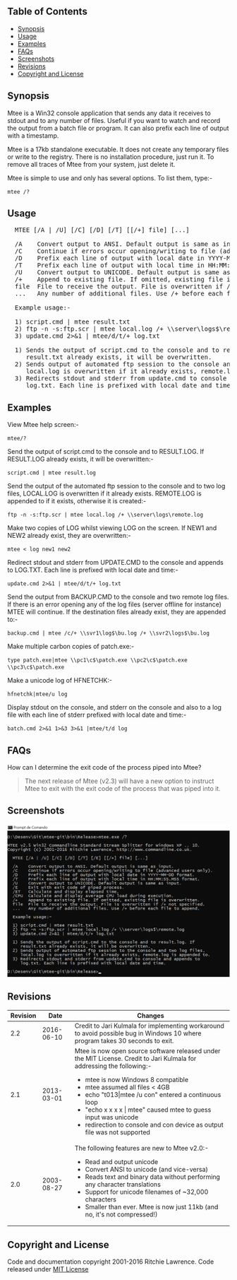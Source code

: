 ## Table of Contents

* [Synopsis](#synopsis)
* [Usage](#usage)
* [Examples](#examples)
* [FAQs](#faqs)
* [Screenshots](#screenshots)
* [Revisions](#revisions)
* [Copyright and License](#copyright-and-license)

## Synopsis<a name="synopsis"></a>

Mtee is a Win32 console application that sends any data it receives to stdout and to any number of files. Useful if you want to watch and record the output from a batch file or program. It can also prefix each line of output with a timestamp.

Mtee is a 17kb standalone executable. It does not create any temporary files or write to the registry. There is no installation procedure, just run it. To remove all traces of Mtee from your system, just delete it.

Mtee is simple to use and only has several options. To list them, type:-

```batch
mtee /?
```

## Usage<a name="usage"></a>

<pre>
  MTEE [/A | /U] [/C] [/D] [/T] [[/+] file] [...]

  /A    Convert output to ANSI. Default output is same as input.
  /C    Continue if errors occur opening/writing to file (advanced users only).
  /D    Prefix each line of output with local date in YYYY-MM-DD format.
  /T    Prefix each line of output with local time in HH:MM:SS.MSS format.
  /U    Convert output to UNICODE. Default output is same as input.
  /+    Append to existing file. If omitted, existing file is overwritten.
  file  File to receive the output. File is overwritten if /+ not specified.
  ...   Any number of additional files. Use /+ before each file to append.

  Example usage:-

  1) script.cmd | mtee result.txt
  2) ftp -n -s:ftp.scr | mtee local.log /+ \\server\logs$\remote.log
  3) update.cmd 2>&1 | mtee/d/t/+ log.txt

  1) Sends the output of script.cmd to the console and to result.log. If
     result.txt already exists, it will be overwritten.
  2) Sends output of automated ftp session to the console and two log files,
     local.log is overwritten if it already exists, remote.log is appended to.
  3) Redirects stdout and stderr from update.cmd to console and appends to
     log.txt. Each line is prefixed with local date and time.
</pre>

## Examples<a name="examples"></a>

View Mtee help screen:-

```batch
mtee/?
````

Send the output of script.cmd to the console and to RESULT.LOG. If RESULT.LOG already exists, it will be overwritten:-

```batch
script.cmd | mtee result.log
```

Send the output of the automated ftp session to the console and to two log files, LOCAL.LOG is overwritten if it already exists. REMOTE.LOG is appended to if it exists, otherwise it is created:-

```batch
ftp -n -s:ftp.scr | mtee local.log /+ \\server\logs\remote.log
```

Make two copies of LOG whilst viewing LOG on the screen. If NEW1 and NEW2 already exist, they are overwritten:-

```batch
mtee < log new1 new2
```

Redirect stdout and stderr from UPDATE.CMD to the console and appends to LOG.TXT. Each line is prefixed with local date and time:-

```batch
update.cmd 2>&1 | mtee/d/t/+ log.txt
```

Send the output from BACKUP.CMD to the console and two remote log files. If there is an error opening any of the log files (server offline for instance) MTEE will continue. If the destination files already exist, they are appended to:-

```batch
backup.cmd | mtee /c/+ \\svr1\log$\bu.log /+ \\svr2\logs$\bu.log
```

Make multiple carbon copies of patch.exe:-

```batch
type patch.exe|mtee \\pc1\c$\patch.exe \\pc2\c$\patch.exe \\pc3\c$\patch.exe
```

Make a unicode log of HFNETCHK:-

```batch
hfnetchk|mtee/u log
```

Display stdout on the console, and stderr on the console and also to a log file with each line of stderr prefixed with local date and time:-

```batch
batch.cmd 2>&1 1>&3 3>&1 |mtee/t/d log
```

## FAQs<a name="faqs"></a>

How can I determine the exit code of the process piped into Mtee?

> The next release of Mtee (v2.3) will have a new option to instruct Mtee to exit with the exit code of the process that was piped into it.

## Screenshots<a name="screenshots"></a>

![Screenshot of Mtee](https://raw.githubusercontent.com/ritchielawrence/mtee/master/mtee-screenshot1.png)

## Revisions<a name="revisions"></a>

Revision | Date | Changes
---|---|---
2.2 | 2016-06-10 | Credit to Jari Kulmala for implementing workaround to avoid possible bug in Windows 10 where program takes 30 seconds to exit.
2.1 | 2013-03-01 |Mtee is now open source software released under the MIT License. Credit to Jari Kulmala for addressing the following:-<ul><li>mtee is now Windows 8 compatible</li><li>mtee assumed all files < 4GB</li><li>echo "t013\|mtee /u con" entered a continuous loop</li><li>"echo x x x x \| mtee" caused mtee to guess input was unicode</li><li>redirection to console and con device as output file was not supported</li></ul>
2.0 | 2003-08-27 | The following features are new to Mtee v2.0:-<ul><li>Read and output unicode</li><li>Convert ANSI to unicode (and vice-versa)</li><li>Reads text and binary data without performing any character translations</li><li>Support for unicode filenames of ~32,000 characters</li><li>Smaller than ever. Mtee is now just 11kb (and no, it's not compressed!)</li></ul>

## Copyright and License<a name="copyright-and-license"></a>

Code and documentation copyright 2001-2016 Ritchie Lawrence. Code released under [MIT License](https://github.com/ritchielawrence/mtee/blob/master/LICENSE.txt)
